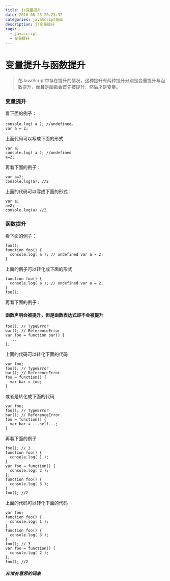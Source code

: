 ```yaml
---
title: js变量提升
date: 2016-08-25 20:23:37
categories: javaScript基础
description: js变量提升
tags:
  - javascript
  - 变量提升
---
```

# 变量提升与函数提升
>在JavaScript中存在提升的情况，这种提升有两种提升分别是变量提升与函数提升，而且是函数会首先被提升，然后才是变量。
### 变量提升
看下面的例子：

```
console.log( a ); //undefined。
var a = 2;
```
上面代码可以写成下面的形式

```
var a;
console.log( a ); //undefined
a=2;
```
再看下面的例子：

```
var a=2;
console.log(a); //2
```
上面的代码可以写成下面的形式：

```
var a;
a=2;
console.log(a) //2
```
### 函数提升
看下面的例子：

```
foo();
function foo() {
  console.log( a ); // undefined var a = 2;
}
```
上面的例子可以转化成下面的形式

```
function foo() {
  console.log( a ); // undefined var a = 2;
}
foo();
```
再看下面的例子：
#### 函数声明会被提升，但是函数表达式却不会被提升
```
foo(); // TypeError
bar(); // ReferenceError
var foo = function bar() {
  ...
};
```
上面的代码可以转化下面的代码
```
var foo;
foo(); // TypeError
bar(); // ReferenceError
foo = function() {
  var bar = foo;
}
```
或者是转化成下面的代码
```
var foo;
foo(); // TypeError
bar(); // ReferenceError
foo = function() {
  var bar = ...self...;
}
```
再看下面的例子
```
foo(); // 3
function foo() {
  console.log( 1 );
}
var foo = function() {
  console.log( 2 );
};
function foo() {
  console.log( 3 );
}
foo(); //2
```
上面的代码可以转化下面的代码
```
var foo;
function foo() {
  console.log( 1 );
}
function foo() {
  console.log( 3 );
}
foo(); // 3
var foo = function() {
  console.log( 2 );
};
foo(); //2
```
##### 非常有意思的现象
